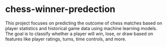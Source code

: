 # chess-winner-predection
This project focuses on predicting the outcome of chess matches based on player statistics and historical game data using machine learning models. The goal is to classify whether a player will win, lose, or draw based on features like player ratings, turns, time controls, and more.
